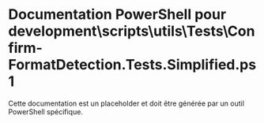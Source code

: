 # Documentation PowerShell pour development\scripts\utils\Tests\Confirm-FormatDetection.Tests.Simplified.ps1

Cette documentation est un placeholder et doit être générée par un outil PowerShell spécifique.
